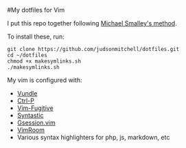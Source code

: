 #My dotfiles for Vim

I put this repo together following [Michael Smalley's method](http://blog.smalleycreative.com/tutorials/using-git-and-github-to-manage-your-dotfiles/).

To install these, run:

    git clone https://github.com/judsonmitchell/dotfiles.git
    cd ~/dotfiles
    chmod +x makesymlinks.sh
    ./makesymlinks.sh
    
My vim is configured with:

* [Vundle](https://github.com/gmarik/vundle)
* [Ctrl-P](https://github.com/kien/ctrlp.vim)
* [Vim-Fugitive](https://github.com/tpope/vim-fugitive)
* [Syntastic](https://github.com/scrooloose/syntastic)
* [Gsession.vim](https://github.com/c9s/gsession.vim) 
* [VimRoom](https://github.com/mikewest/vimroom)
* Various syntax highlighters for php, js, markdown, etc
